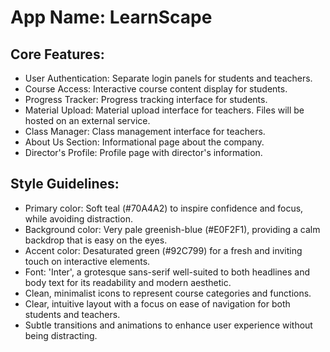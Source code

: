 # **App Name**: LearnScape

## Core Features:

- User Authentication: Separate login panels for students and teachers.
- Course Access: Interactive course content display for students.
- Progress Tracker: Progress tracking interface for students.
- Material Upload: Material upload interface for teachers. Files will be hosted on an external service.
- Class Manager: Class management interface for teachers.
- About Us Section: Informational page about the company.
- Director's Profile: Profile page with director's information.

## Style Guidelines:

- Primary color: Soft teal (#70A4A2) to inspire confidence and focus, while avoiding distraction.
- Background color: Very pale greenish-blue (#E0F2F1), providing a calm backdrop that is easy on the eyes.
- Accent color: Desaturated green (#92C799) for a fresh and inviting touch on interactive elements.
- Font: 'Inter', a grotesque sans-serif well-suited to both headlines and body text for its readability and modern aesthetic.
- Clean, minimalist icons to represent course categories and functions.
- Clear, intuitive layout with a focus on ease of navigation for both students and teachers.
- Subtle transitions and animations to enhance user experience without being distracting.